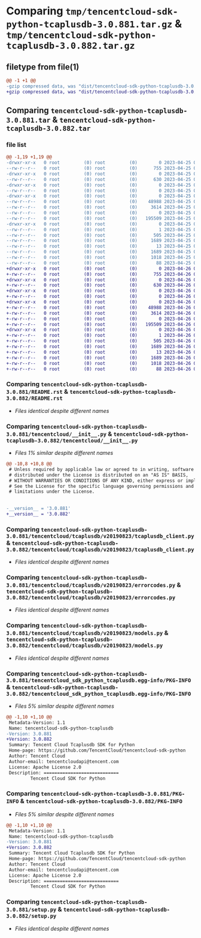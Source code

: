 # Comparing `tmp/tencentcloud-sdk-python-tcaplusdb-3.0.881.tar.gz` & `tmp/tencentcloud-sdk-python-tcaplusdb-3.0.882.tar.gz`

## filetype from file(1)

```diff
@@ -1 +1 @@
-gzip compressed data, was "dist/tencentcloud-sdk-python-tcaplusdb-3.0.881.tar", last modified: Tue Apr 25 00:52:56 2023, max compression
+gzip compressed data, was "dist/tencentcloud-sdk-python-tcaplusdb-3.0.882.tar", last modified: Wed Apr 26 03:46:57 2023, max compression
```

## Comparing `tencentcloud-sdk-python-tcaplusdb-3.0.881.tar` & `tencentcloud-sdk-python-tcaplusdb-3.0.882.tar`

### file list

```diff
@@ -1,19 +1,19 @@
-drwxr-xr-x   0 root         (0) root         (0)        0 2023-04-25 00:52:56.000000 tencentcloud-sdk-python-tcaplusdb-3.0.881/
--rw-r--r--   0 root         (0) root         (0)      755 2023-04-25 00:52:56.000000 tencentcloud-sdk-python-tcaplusdb-3.0.881/README.rst
-drwxr-xr-x   0 root         (0) root         (0)        0 2023-04-25 00:52:56.000000 tencentcloud-sdk-python-tcaplusdb-3.0.881/tencentcloud/
--rw-r--r--   0 root         (0) root         (0)      630 2023-04-25 00:52:56.000000 tencentcloud-sdk-python-tcaplusdb-3.0.881/tencentcloud/__init__.py
-drwxr-xr-x   0 root         (0) root         (0)        0 2023-04-25 00:52:56.000000 tencentcloud-sdk-python-tcaplusdb-3.0.881/tencentcloud/tcaplusdb/
--rw-r--r--   0 root         (0) root         (0)        0 2023-04-25 00:52:56.000000 tencentcloud-sdk-python-tcaplusdb-3.0.881/tencentcloud/tcaplusdb/__init__.py
-drwxr-xr-x   0 root         (0) root         (0)        0 2023-04-25 00:52:56.000000 tencentcloud-sdk-python-tcaplusdb-3.0.881/tencentcloud/tcaplusdb/v20190823/
--rw-r--r--   0 root         (0) root         (0)    48988 2023-04-25 00:52:56.000000 tencentcloud-sdk-python-tcaplusdb-3.0.881/tencentcloud/tcaplusdb/v20190823/tcaplusdb_client.py
--rw-r--r--   0 root         (0) root         (0)     3614 2023-04-25 00:52:56.000000 tencentcloud-sdk-python-tcaplusdb-3.0.881/tencentcloud/tcaplusdb/v20190823/errorcodes.py
--rw-r--r--   0 root         (0) root         (0)        0 2023-04-25 00:52:56.000000 tencentcloud-sdk-python-tcaplusdb-3.0.881/tencentcloud/tcaplusdb/v20190823/__init__.py
--rw-r--r--   0 root         (0) root         (0)   195509 2023-04-25 00:52:56.000000 tencentcloud-sdk-python-tcaplusdb-3.0.881/tencentcloud/tcaplusdb/v20190823/models.py
-drwxr-xr-x   0 root         (0) root         (0)        0 2023-04-25 00:52:56.000000 tencentcloud-sdk-python-tcaplusdb-3.0.881/tencentcloud_sdk_python_tcaplusdb.egg-info/
--rw-r--r--   0 root         (0) root         (0)        1 2023-04-25 00:52:56.000000 tencentcloud-sdk-python-tcaplusdb-3.0.881/tencentcloud_sdk_python_tcaplusdb.egg-info/dependency_links.txt
--rw-r--r--   0 root         (0) root         (0)      505 2023-04-25 00:52:56.000000 tencentcloud-sdk-python-tcaplusdb-3.0.881/tencentcloud_sdk_python_tcaplusdb.egg-info/SOURCES.txt
--rw-r--r--   0 root         (0) root         (0)     1689 2023-04-25 00:52:56.000000 tencentcloud-sdk-python-tcaplusdb-3.0.881/tencentcloud_sdk_python_tcaplusdb.egg-info/PKG-INFO
--rw-r--r--   0 root         (0) root         (0)       13 2023-04-25 00:52:56.000000 tencentcloud-sdk-python-tcaplusdb-3.0.881/tencentcloud_sdk_python_tcaplusdb.egg-info/top_level.txt
--rw-r--r--   0 root         (0) root         (0)     1689 2023-04-25 00:52:56.000000 tencentcloud-sdk-python-tcaplusdb-3.0.881/PKG-INFO
--rw-r--r--   0 root         (0) root         (0)     1018 2023-04-25 00:52:56.000000 tencentcloud-sdk-python-tcaplusdb-3.0.881/setup.py
--rw-r--r--   0 root         (0) root         (0)       88 2023-04-25 00:52:56.000000 tencentcloud-sdk-python-tcaplusdb-3.0.881/setup.cfg
+drwxr-xr-x   0 root         (0) root         (0)        0 2023-04-26 03:46:57.000000 tencentcloud-sdk-python-tcaplusdb-3.0.882/
+-rw-r--r--   0 root         (0) root         (0)      755 2023-04-26 03:46:56.000000 tencentcloud-sdk-python-tcaplusdb-3.0.882/README.rst
+drwxr-xr-x   0 root         (0) root         (0)        0 2023-04-26 03:46:57.000000 tencentcloud-sdk-python-tcaplusdb-3.0.882/tencentcloud/
+-rw-r--r--   0 root         (0) root         (0)      630 2023-04-26 03:46:56.000000 tencentcloud-sdk-python-tcaplusdb-3.0.882/tencentcloud/__init__.py
+drwxr-xr-x   0 root         (0) root         (0)        0 2023-04-26 03:46:57.000000 tencentcloud-sdk-python-tcaplusdb-3.0.882/tencentcloud/tcaplusdb/
+-rw-r--r--   0 root         (0) root         (0)        0 2023-04-26 03:46:56.000000 tencentcloud-sdk-python-tcaplusdb-3.0.882/tencentcloud/tcaplusdb/__init__.py
+drwxr-xr-x   0 root         (0) root         (0)        0 2023-04-26 03:46:57.000000 tencentcloud-sdk-python-tcaplusdb-3.0.882/tencentcloud/tcaplusdb/v20190823/
+-rw-r--r--   0 root         (0) root         (0)    48988 2023-04-26 03:46:56.000000 tencentcloud-sdk-python-tcaplusdb-3.0.882/tencentcloud/tcaplusdb/v20190823/tcaplusdb_client.py
+-rw-r--r--   0 root         (0) root         (0)     3614 2023-04-26 03:46:56.000000 tencentcloud-sdk-python-tcaplusdb-3.0.882/tencentcloud/tcaplusdb/v20190823/errorcodes.py
+-rw-r--r--   0 root         (0) root         (0)        0 2023-04-26 03:46:56.000000 tencentcloud-sdk-python-tcaplusdb-3.0.882/tencentcloud/tcaplusdb/v20190823/__init__.py
+-rw-r--r--   0 root         (0) root         (0)   195509 2023-04-26 03:46:56.000000 tencentcloud-sdk-python-tcaplusdb-3.0.882/tencentcloud/tcaplusdb/v20190823/models.py
+drwxr-xr-x   0 root         (0) root         (0)        0 2023-04-26 03:46:57.000000 tencentcloud-sdk-python-tcaplusdb-3.0.882/tencentcloud_sdk_python_tcaplusdb.egg-info/
+-rw-r--r--   0 root         (0) root         (0)        1 2023-04-26 03:46:57.000000 tencentcloud-sdk-python-tcaplusdb-3.0.882/tencentcloud_sdk_python_tcaplusdb.egg-info/dependency_links.txt
+-rw-r--r--   0 root         (0) root         (0)      505 2023-04-26 03:46:57.000000 tencentcloud-sdk-python-tcaplusdb-3.0.882/tencentcloud_sdk_python_tcaplusdb.egg-info/SOURCES.txt
+-rw-r--r--   0 root         (0) root         (0)     1689 2023-04-26 03:46:57.000000 tencentcloud-sdk-python-tcaplusdb-3.0.882/tencentcloud_sdk_python_tcaplusdb.egg-info/PKG-INFO
+-rw-r--r--   0 root         (0) root         (0)       13 2023-04-26 03:46:57.000000 tencentcloud-sdk-python-tcaplusdb-3.0.882/tencentcloud_sdk_python_tcaplusdb.egg-info/top_level.txt
+-rw-r--r--   0 root         (0) root         (0)     1689 2023-04-26 03:46:57.000000 tencentcloud-sdk-python-tcaplusdb-3.0.882/PKG-INFO
+-rw-r--r--   0 root         (0) root         (0)     1018 2023-04-26 03:46:56.000000 tencentcloud-sdk-python-tcaplusdb-3.0.882/setup.py
+-rw-r--r--   0 root         (0) root         (0)       88 2023-04-26 03:46:57.000000 tencentcloud-sdk-python-tcaplusdb-3.0.882/setup.cfg
```

### Comparing `tencentcloud-sdk-python-tcaplusdb-3.0.881/README.rst` & `tencentcloud-sdk-python-tcaplusdb-3.0.882/README.rst`

 * *Files identical despite different names*

### Comparing `tencentcloud-sdk-python-tcaplusdb-3.0.881/tencentcloud/__init__.py` & `tencentcloud-sdk-python-tcaplusdb-3.0.882/tencentcloud/__init__.py`

 * *Files 1% similar despite different names*

```diff
@@ -10,8 +10,8 @@
 # Unless required by applicable law or agreed to in writing, software
 # distributed under the License is distributed on an "AS IS" BASIS,
 # WITHOUT WARRANTIES OR CONDITIONS OF ANY KIND, either express or implied.
 # See the License for the specific language governing permissions and
 # limitations under the License.
 
 
-__version__ = '3.0.881'
+__version__ = '3.0.882'
```

### Comparing `tencentcloud-sdk-python-tcaplusdb-3.0.881/tencentcloud/tcaplusdb/v20190823/tcaplusdb_client.py` & `tencentcloud-sdk-python-tcaplusdb-3.0.882/tencentcloud/tcaplusdb/v20190823/tcaplusdb_client.py`

 * *Files identical despite different names*

### Comparing `tencentcloud-sdk-python-tcaplusdb-3.0.881/tencentcloud/tcaplusdb/v20190823/errorcodes.py` & `tencentcloud-sdk-python-tcaplusdb-3.0.882/tencentcloud/tcaplusdb/v20190823/errorcodes.py`

 * *Files identical despite different names*

### Comparing `tencentcloud-sdk-python-tcaplusdb-3.0.881/tencentcloud/tcaplusdb/v20190823/models.py` & `tencentcloud-sdk-python-tcaplusdb-3.0.882/tencentcloud/tcaplusdb/v20190823/models.py`

 * *Files identical despite different names*

### Comparing `tencentcloud-sdk-python-tcaplusdb-3.0.881/tencentcloud_sdk_python_tcaplusdb.egg-info/PKG-INFO` & `tencentcloud-sdk-python-tcaplusdb-3.0.882/tencentcloud_sdk_python_tcaplusdb.egg-info/PKG-INFO`

 * *Files 5% similar despite different names*

```diff
@@ -1,10 +1,10 @@
 Metadata-Version: 1.1
 Name: tencentcloud-sdk-python-tcaplusdb
-Version: 3.0.881
+Version: 3.0.882
 Summary: Tencent Cloud Tcaplusdb SDK for Python
 Home-page: https://github.com/TencentCloud/tencentcloud-sdk-python
 Author: Tencent Cloud
 Author-email: tencentcloudapi@tencent.com
 License: Apache License 2.0
 Description: ============================
         Tencent Cloud SDK for Python
```

### Comparing `tencentcloud-sdk-python-tcaplusdb-3.0.881/PKG-INFO` & `tencentcloud-sdk-python-tcaplusdb-3.0.882/PKG-INFO`

 * *Files 5% similar despite different names*

```diff
@@ -1,10 +1,10 @@
 Metadata-Version: 1.1
 Name: tencentcloud-sdk-python-tcaplusdb
-Version: 3.0.881
+Version: 3.0.882
 Summary: Tencent Cloud Tcaplusdb SDK for Python
 Home-page: https://github.com/TencentCloud/tencentcloud-sdk-python
 Author: Tencent Cloud
 Author-email: tencentcloudapi@tencent.com
 License: Apache License 2.0
 Description: ============================
         Tencent Cloud SDK for Python
```

### Comparing `tencentcloud-sdk-python-tcaplusdb-3.0.881/setup.py` & `tencentcloud-sdk-python-tcaplusdb-3.0.882/setup.py`

 * *Files identical despite different names*

